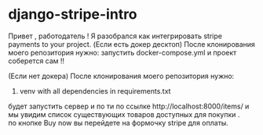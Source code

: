 # django-stripe-intro
Привет , работодатель ! 
Я разобрался как интегрировать stripe payments to your project.
(Если есть докер десктоп) 
После клонирования моего репозитория нужно:
запустить docker-compose.yml и проект соберется сам !! 


(Если нет докера) После клонирования моего репозитория нужно:
1. venv with all dependencies in requirements.txt

будет запустить сервер и по  ти по ссылке 
http://localhost:8000/items/
и мы увидим список существующих товаров доступных для покупки .  
по кнопке Buy now вы перейдете на формочку stripe для оплаты.


